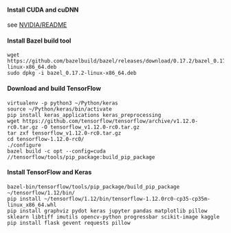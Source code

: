 #### Install CUDA and cuDNN
see [NVIDIA/README](../NVIDIA/README.md)

#### Install Bazel build tool
```
wget https://github.com/bazelbuild/bazel/releases/download/0.17.2/bazel_0.17.2-linux-x86_64.deb
sudo dpkg -i bazel_0.17.2-linux-x86_64.deb
```

#### Download and build TensorFlow
```
virtualenv -p python3 ~/Python/keras
source ~/Python/keras/bin/activate
pip install keras_applications keras_preprocessing
wget https://github.com/tensorflow/tensorflow/archive/v1.12.0-rc0.tar.gz -O tensorflow_v1.12.0-rc0.tar.gz
tar zxf tensorflow_v1.12.0-rc0.tar.gz
cd tensorflow-1.12.0-rc0/
./configure 
bazel build -c opt --config=cuda //tensorflow/tools/pip_package:build_pip_package
```

#### Install TensorFlow and Keras
```
bazel-bin/tensorflow/tools/pip_package/build_pip_package ~/tensorflow/1.12/bin/
pip install ~/tensorflow/1.12/bin/tensorflow-1.12.0rc0-cp35-cp35m-linux_x86_64.whl
pip install graphviz pydot keras jupyter pandas matplotlib pillow sklearn libtiff imutils opencv-python progressbar scikit-image kaggle
pip install flask gevent requests pillow
```


